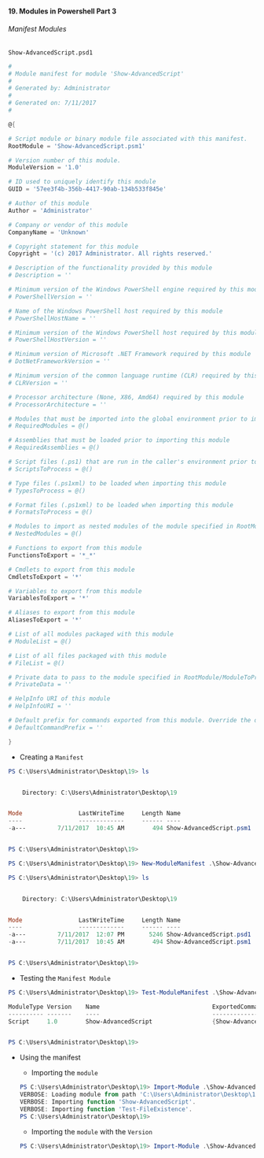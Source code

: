 #### 19. Modules in Powershell Part 3

###### Manifest Modules

```Show-AdvancedScript.psd1```

```PowerShell
#
# Module manifest for module 'Show-AdvancedScript'
#
# Generated by: Administrator
#
# Generated on: 7/11/2017
#

@{

# Script module or binary module file associated with this manifest.
RootModule = 'Show-AdvancedScript.psm1'

# Version number of this module.
ModuleVersion = '1.0'

# ID used to uniquely identify this module
GUID = '57ee3f4b-356b-4417-90ab-134b533f845e'

# Author of this module
Author = 'Administrator'

# Company or vendor of this module
CompanyName = 'Unknown'

# Copyright statement for this module
Copyright = '(c) 2017 Administrator. All rights reserved.'

# Description of the functionality provided by this module
# Description = ''

# Minimum version of the Windows PowerShell engine required by this module
# PowerShellVersion = ''

# Name of the Windows PowerShell host required by this module
# PowerShellHostName = ''

# Minimum version of the Windows PowerShell host required by this module
# PowerShellHostVersion = ''

# Minimum version of Microsoft .NET Framework required by this module
# DotNetFrameworkVersion = ''

# Minimum version of the common language runtime (CLR) required by this module
# CLRVersion = ''

# Processor architecture (None, X86, Amd64) required by this module
# ProcessorArchitecture = ''

# Modules that must be imported into the global environment prior to importing this module
# RequiredModules = @()

# Assemblies that must be loaded prior to importing this module
# RequiredAssemblies = @()

# Script files (.ps1) that are run in the caller's environment prior to importing this module.
# ScriptsToProcess = @()

# Type files (.ps1xml) to be loaded when importing this module
# TypesToProcess = @()

# Format files (.ps1xml) to be loaded when importing this module
# FormatsToProcess = @()

# Modules to import as nested modules of the module specified in RootModule/ModuleToProcess
# NestedModules = @()

# Functions to export from this module
FunctionsToExport = '*_*'

# Cmdlets to export from this module
CmdletsToExport = '*'

# Variables to export from this module
VariablesToExport = '*'

# Aliases to export from this module
AliasesToExport = '*'

# List of all modules packaged with this module
# ModuleList = @()

# List of all files packaged with this module
# FileList = @()

# Private data to pass to the module specified in RootModule/ModuleToProcess
# PrivateData = ''

# HelpInfo URI of this module
# HelpInfoURI = ''

# Default prefix for commands exported from this module. Override the default prefix using Import-Module -Prefix.
# DefaultCommandPrefix = ''

}
```

- Creating a ```Manifest```

```PowerShell
PS C:\Users\Administrator\Desktop\19> ls


    Directory: C:\Users\Administrator\Desktop\19


Mode                LastWriteTime     Length Name
----                -------------     ------ ----
-a---         7/11/2017  10:45 AM        494 Show-AdvancedScript.psm1


PS C:\Users\Administrator\Desktop\19>
```

```PowerShell
PS C:\Users\Administrator\Desktop\19> New-ModuleManifest .\Show-AdvancedScript.psd1
```

```PowerShell
PS C:\Users\Administrator\Desktop\19> ls


    Directory: C:\Users\Administrator\Desktop\19


Mode                LastWriteTime     Length Name
----                -------------     ------ ----
-a---         7/11/2017  12:07 PM       5246 Show-AdvancedScript.psd1
-a---         7/11/2017  10:45 AM        494 Show-AdvancedScript.psm1


PS C:\Users\Administrator\Desktop\19>
```

- Testing the ```Manifest Module```

```PowerShell
PS C:\Users\Administrator\Desktop\19> Test-ModuleManifest .\Show-AdvancedScript.psd1

ModuleType Version    Name                                ExportedCommands
---------- -------    ----                                ----------------
Script     1.0        Show-AdvancedScript                 {Show-AdvancedScript, Test-FileExistence}


PS C:\Users\Administrator\Desktop\19>
```

- Using the manifest

    - Importing the ```module```

    ```PowerShell
    PS C:\Users\Administrator\Desktop\19> Import-Module .\Show-AdvancedScript.psd1 -Verbose
    VERBOSE: Loading module from path 'C:\Users\Administrator\Desktop\19\Show-AdvancedScript.psd1'.
    VERBOSE: Importing function 'Show-AdvancedScript'.
    VERBOSE: Importing function 'Test-FileExistence'.
    PS C:\Users\Administrator\Desktop\19>
    ```

    - Importing the ```module``` with the ```Version```

    ```PowerShell
    PS C:\Users\Administrator\Desktop\19> Import-Module .\Show-AdvancedScript.psd1 -Version 1.0
    ```
